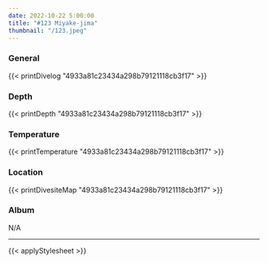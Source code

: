 ```yaml
---
date: 2022-10-22 5:00:00
title: "#123 Miyake-jima"
thumbnail: "/123.jpeg"
---
```


### General

{{< printDivelog "4933a81c23434a298b79121118cb3f17" >}}

### Depth

{{< printDepth "4933a81c23434a298b79121118cb3f17" >}}

### Temperature

{{< printTemperature "4933a81c23434a298b79121118cb3f17" >}}

### Location

{{< printDivesiteMap "4933a81c23434a298b79121118cb3f17" >}}

### Album

N/A

---

{{< applyStylesheet >}}
